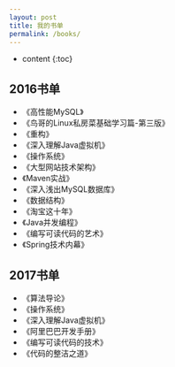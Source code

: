 ```yaml
---
layout: post
title: 我的书单
permalink: /books/
---
```


* content
{:toc}


2016书单
-----------------------------------------------------------------

+ 《高性能MySQL》
+ 《鸟哥的Linux私房菜基础学习篇-第三版》
+ 《重构》
+ 《深入理解Java虚拟机》
+ 《操作系统》
+ 《大型网站技术架构》
+ 《Maven实战》
+ 《深入浅出MySQL数据库》
+ 《数据结构》
+ 《淘宝这十年》
+ 《Java并发编程》
+ 《编写可读代码的艺术》
+ 《Spring技术内幕》

2017书单
-----------------------------------------------------------------

+ 《算法导论》
+ 《操作系统》
+ 《深入理解Java虚拟机》
+ 《阿里巴巴开发手册》
+ 《编写可读代码的技术》
+ 《代码的整洁之道》


